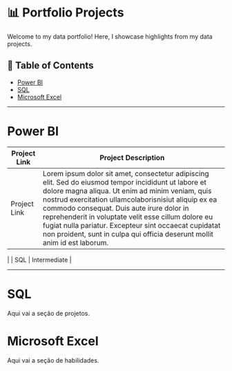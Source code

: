 # 📊 Portfolio Projects
Welcome to my data portfolio! Here, I showcase highlights from my data projects.
## :file_folder: Table of Contents

- [Power BI](#power-bi)
- [SQL](#sql)
- [Microsoft Excel](#microsoft-excel)

---

# Power BI
| Project Link | Project Description |
|-------------|----------|
| Project Link | Lorem ipsum dolor sit amet, consectetur adipiscing elit. Sed do eiusmod tempor incididunt ut labore et dolore magna aliqua.  Ut enim ad minim veniam, quis nostrud exercitation ullamcolaborisnisiut aliquip ex ea commodo consequat.  Duis aute irure dolor in reprehenderit in voluptate velit esse cillum dolore eu fugiat nulla pariatur.  Excepteur sint occaecat cupidatat non proident, sunt in culpa qui officia deserunt mollit anim id est laborum.
 |
| SQL         | Intermediate |

---

# SQL

Aqui vai a seção de projetos.

# Microsoft Excel

Aqui vai a seção de habilidades.

